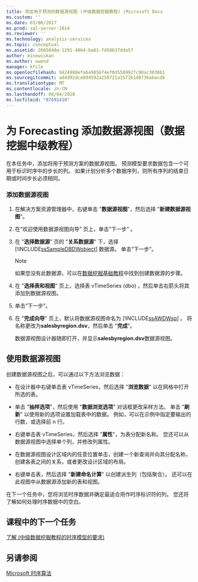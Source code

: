 ```yaml
---
title: 添加用于预测的数据源视图 (中级数据挖掘教程) |Microsoft Docs
ms.custom: ''
ms.date: 03/06/2017
ms.prod: sql-server-2014
ms.reviewer: ''
ms.technology: analysis-services
ms.topic: conceptual
ms.assetid: 2665040a-1291-4064-ba01-f458637dda57
author: minewiskan
ms.author: owend
manager: kfile
ms.openlocfilehash: 9424988efa6a9856f4ef0d558992fc90ac303861
ms.sourcegitcommit: ad4d92dce894592a259721a1571b1d8736abacdb
ms.translationtype: MT
ms.contentlocale: zh-CN
ms.lasthandoff: 08/04/2020
ms.locfileid: "87691410"
---
```

# <a name="adding-a-data-source-view-for-forecasting-intermediate-data-mining-tutorial"></a>为 Forecasting 添加数据源视图（数据挖掘中级教程）
  在本任务中，添加将用于预测方案的数据源视图。 预测模型要求数据包含一个可用于标识时序中的步长的列。 如果计划分析多个数据序列，则所有序列的结束日期或时间步长必须相同。  
  
### <a name="to-add-a-data-source-view"></a>添加数据源视图  
  
1.  在解决方案资源管理器中，右键单击 "**数据源视图**"，然后选择 "**新建数据源视图**"。  
  
2.  在“欢迎使用数据源视图向导”  页上，单击“下一步” 。  
  
3.  在 "**选择数据源**" 页的 "**关系数据源**" 下，选择 [!INCLUDE[ssSampleDBDWobject](../includes/sssampledbdwobject-md.md)] 数据源。 单击“下一步”。  
  
    > [!NOTE]  
    >  如果您没有此数据源，可以在[数据挖掘基础教程](../../2014/tutorials/basic-data-mining-tutorial.md)中找到创建数据源的步骤。  
  
4.  在 "**选择表和视图**" 页上，选择表 vTimeSeries (dbo) ，然后单击右箭头将其添加到数据源视图。  
  
5.  单击“下一步”。  
  
6.  在 "**完成向导**" 页上，默认将数据源视图命名为 [!INCLUDE[ssAWDWsp](../includes/ssawdwsp-md.md)] 。 将名称更改为**salesbyregion.dsv**，然后单击 "**完成**"。  
  
     数据源视图设计器随即打开，并显示**salesbyregion.dsv**数据源视图。  
  
## <a name="working-with-the-data-source-view"></a>使用数据源视图  
 创建数据源视图之后，可以通过以下方法浏览数据：  
  
-   在设计器中右键单击表 vTimeSeries，然后选择 "**浏览数据**" 以在网格中打开所选的表。  
  
-   单击 "**抽样选项**"，然后使用 "**数据浏览选项**" 对话框更改采样方法。 单击 "**刷新**" 以使用新的选项设置加载表中的数据。 例如，可以在示例中指定要输出的行数，或选择前 n 行。  
  
-   右键单击表 vTimeSeries，然后选择 "**属性**"，为表分配新名称。 您还可以从数据源视图中选择单个列，并修改列属性。  
  
-   在数据源视图设计区域内的任意位置单击，创建一个新查询并向其分配名称，创建各表之间的关系，或者更改设计区域的布局。  
  
-   右键单击表，然后选择 "**新建命名计算**" 以创建派生列（包括聚合）。 还可以在此视图中从数据源添加新的表和视图。  
  
 在下一个任务中，您将浏览时序数据并确定最适合用作时序标识符的列。 您还将了解如何处理时序数据中的空白。  
  
## <a name="next-task-in-lesson"></a>课程中的下一个任务  
 [了解 &#40;中级数据挖掘教程的时序模型的要求&#41;](../../2014/tutorials/time-series-model-requirements-intermediate-data-mining-tutorial.md)  
  
## <a name="see-also"></a>另请参阅  
 [Microsoft 时序算法](../../2014/analysis-services/data-mining/microsoft-time-series-algorithm.md)  
  
  
